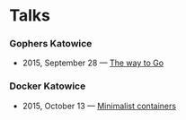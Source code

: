 # Talks

### Gophers Katowice
- 2015, September 28 — [The way to Go](http://go-talks.appspot.com/github.com/jgautheron/talks/2015/waytogo/waytogo.slide#1)

### Docker Katowice
- 2015, October 13 — [Minimalist containers](http://go-talks.appspot.com/github.com/jgautheron/talks/2015/minimalist-containers/minimalist.slide#1)
